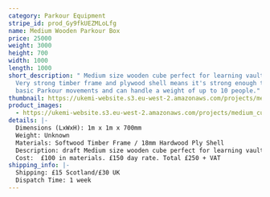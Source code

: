 ```yaml
---
category: Parkour Equipment
stripe_id: prod_Gy9fkUEZMLoLfg
name: Medium Wooden Parkour Box
price: 25000
weight: 3000
height: 700
width: 1000
length: 1000
short_description: " Medium size wooden cube perfect for learning vaults or jumps.
  Very strong timber frame and plywood shell means it's strong enough to hack all
  basic Parkour movements and can handle a weight of up to 10 people."
thumbnail: https://ukemi-website.s3.eu-west-2.amazonaws.com/projects/medium_cube_thumbnail.jpg
product_images:
  - https://ukemi-website.s3.eu-west-2.amazonaws.com/projects/medium_cube_1.jpg
details: |-
  Dimensions (LxWxH): 1m x 1m x 700mm
  Weight: Unknown
  Materials: Softwood Timber Frame / 18mm Hardwood Ply Shell
  Description: draft Medium size wooden cube perfect for learning vaults or jumps. Very strong timber frame and plywood shell means it's strong enough to hack all basic Parkour movements and can handle a weight of up to 10 people
  Cost:  £100 in materials. £150 day rate. Total £250 + VAT
shipping_info: |-
  Shipping: £15 Scotland/£30 UK
  Dispatch Time: 1 week
---
```

